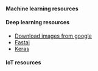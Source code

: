 #### Machine learning resources

#### Deep learning resources
* [Download images from google](https://github.com/rytoj/google-images-download)
* [Fastai](https://github.com/fastai/fastai)
* [Keras](https://keras.io/)

#### IoT resources

